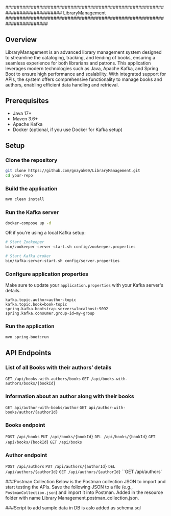 ############################################################################ LibraryManagement #######################################################################

## Overview
LibraryManagement is an advanced library management system designed to streamline the cataloging, tracking, and lending of books, ensuring a seamless experience for both librarians and patrons. This application leverages modern technologies such as Java, Apache Kafka, and Spring Boot to ensure high performance and scalability. With integrated support for APIs, the system offers comprehensive functionality to manage books and authors, enabling efficient data handling and retrieval.


## Prerequisites

- Java 17+
- Maven 3.6+
- Apache Kafka
- Docker (optional, if you use Docker for Kafka setup)

## Setup

### Clone the repository

```sh
git clone https://github.com/gnayak09/LibraryManagement.git
cd your-repo
```

### Build the application

```sh
mvn clean install
```

### Run the Kafka server

```sh
docker-compose up -d
```
OR if you're using a local Kafka setup:

```sh
# Start Zookeeper
bin/zookeeper-server-start.sh config/zookeeper.properties 

# Start Kafka broker
bin/kafka-server-start.sh config/server.properties
```

### Configure application properties

Make sure to update your `application.properties` with your Kafka server's details.

```properties
kafka.topic.author=author-topic
kafka.topic.book=book-topic
spring.kafka.bootstrap-servers=localhost:9092
spring.kafka.consumer.group-id=my-group
```

### Run the application

```sh
mvn spring-boot:run
```

## API Endpoints

### List of all Books with their authors’ details
``GET /api/books-with-authors/books``
``GET /api/books-with-authors/books/{bookId}``

### Information about an author along with their books
``GET api/author-with-books/author``
``GET api/author-with-books/author/{authorId}``

### Books endpoint 
``POST /api/books``
``PUT /api/books/{bookId}``
``DEL /api/books/{bookId}``
``GET /api/books/{bookId}``
``GET /api/books``

### Author endpoint 
``POST /api/authors``
``PUT /api/authors/{authorId}``
``DEL /api/authors/{authorId}``
``GET /api/authors/{authorId}``
``GET /api/authors`

###Postman Collection
Below is the Postman collection JSON to import and start testing the APIs. Save the following JSON to a file (e.g., `PostmanCollection.json`) and import it into Postman.
Added in the resource folder with name Library Management.postman_collection.json.

###Script to add sample data in DB is aslo added as schema.sql

 
